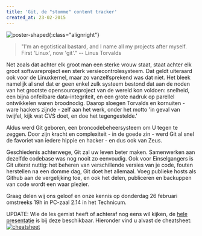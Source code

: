 ```yaml
---
title: 'Git, de "stomme" content tracker'
created_at: 23-02-2015
---
```


![poster-shaped](https://zeus.ugent.be/wp-content/uploads/2015/02/poster-shaped-300x212.png){:class="alignright"}

> "I'm an egotistical bastard, and I name all my projects after myself. First 'Linux', now 'git'." -- Linus Torvalds

Net zoals dat achter elk groot man een sterke vrouw staat, staat achter elk groot softwareproject een sterk versiecontrolesysteem. Dat geldt uiteraard ook voor de Linuxkernel, maar zo vanzelfsprekend was dat niet. Het bleek namelijk al snel dat er geen enkel zulk systeem bestond dat aan de noden van het grootste opensourceproject van de wereld kon voldoen: snelheid, een bijna onfeilbare data-integriteit, en een grote nadruk op parellel ontwikkelen waren broodnodig. Daarop sloegen Torvalds en kornuiten - ware hackers zijnde - zelf aan het werk, onder het motto 'in geval van twijfel, kijk wat CVS doet, en doe het tegengestelde.'

Aldus werd Git geboren, een broncodebeheersysteem om U tegen te zeggen. Door zijn kracht en complexiteit - in de goede zin - werd Git al snel de favoriet van iedere hippie en hacker - en dus ook van Zeus.

Geschiedenis achterwege, Git zal uw leven beter maken. Samenwerken aan dezelfde codebase was nog nooit zo eenvoudig. Ook voor Einselgangers is Git uiterst nuttig: het beheren van verschillende versies van je code, fouten herstellen na een domme dag, Git doet het allemaal. Voeg publieke hosts als Github aan de vergelijking toe, en ook het delen, publiceren en backuppen van code wordt een waar plezier.

Graag delen wij ons geloof en onze kennis op donderdag 26 februari omstreeks 19h in PC-zaal 2.14 in het Technicum.

UPDATE: Wie de les gemist heeft of achteraf nog eens wil kijken, de [hele presentatie](https://zeus.ugent.be/wp-content/uploads/2015/02/presentation.zip) is bij deze beschikbaar. Hieronder vind u alvast de cheatsheet: [![cheatsheet](https://zeus.ugent.be/wp-content/uploads/2015/02/cheatsheet-300x212.png)](https://zeus.ugent.be/wp-content/uploads/2015/02/cheatsheet.png)
